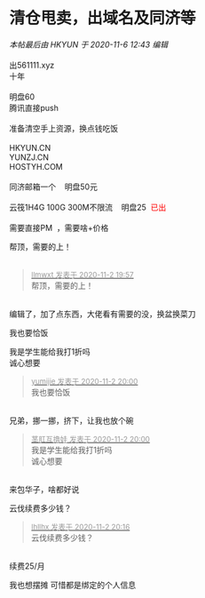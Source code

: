 # 清仓甩卖，出域名及同济等


<i class="pstatus"> 本帖最后由 HKYUN 于 2020-11-6 12:43 编辑 </i><br />
<br />
出561111.xyz<br />
十年<br />
<br />
明盘60<br />
腾讯直接push<br />
<br />
准备清空手上资源，换点钱吃饭<br />
<br />
HKYUN.CN<br />
YUNZJ.CN<br />
HOSTYH.COM<br />
<br />
同济邮箱一个&nbsp; &nbsp; 明盘50元<br />
 <br />
云筏1H4G 100G 300M不限流&nbsp; &nbsp; 明盘25&nbsp;&nbsp;<font color="Red">已出</font><br />
<br />
需要直接PM&nbsp;&nbsp;，需要啥+价格

帮顶，需要的上！<br />
<br />
<img src="static/image/smiley/default/time.gif" smilieid="15" border="0" alt="" /><img src="static/image/smiley/default/time.gif" smilieid="15" border="0" alt="" /><img src="static/image/smiley/default/time.gif" smilieid="15" border="0" alt="" />

<div class="quote"><blockquote><font size="2"><a href="https://www.hostloc.com/forum.php?mod=redirect&amp;goto=findpost&amp;pid=9390788&amp;ptid=761425" target="_blank"><font color="#999999">llmwxt 发表于 2020-11-2 19:57</font></a></font><br />
帮顶，需要的上！</blockquote></div><br />
编辑了，加了点东西，大佬看有需要的没，换盆换菜刀

我也要恰饭

我是学生能给我打1折吗<br />
诚心想要<img src="static/image/smiley/default/titter.gif" smilieid="9" border="0" alt="" />

<div class="quote"><blockquote><font size="2"><a href="https://www.hostloc.com/forum.php?mod=redirect&amp;goto=findpost&amp;pid=9390807&amp;ptid=761425" target="_blank"><font color="#999999">yumijie 发表于 2020-11-2 20:00</font></a></font><br />
我也要恰饭</blockquote></div><br />
兄弟，挪一挪，挤下，让我也放个碗<img src="static/image/smiley/default/lol.gif" smilieid="12" border="0" alt="" />

<div class="quote"><blockquote><font size="2"><a href="https://www.hostloc.com/forum.php?mod=redirect&amp;goto=findpost&amp;pid=9390815&amp;ptid=761425" target="_blank"><font color="#999999">茎肛互撸娃 发表于 2020-11-2 20:00</font></a></font><br />
我是学生能给我打1折吗<br />
诚心想要</blockquote></div><br />
来包华子，啥都好说

云伐续费多少钱？

<div class="quote"><blockquote><font size="2"><a href="https://www.hostloc.com/forum.php?mod=redirect&amp;goto=findpost&amp;pid=9390882&amp;ptid=761425" target="_blank"><font color="#999999">lhllhx 发表于 2020-11-2 20:16</font></a></font><br />
云伐续费多少钱？</blockquote></div><br />
续费25/月

我也想摆摊 可惜都是绑定的个人信息
